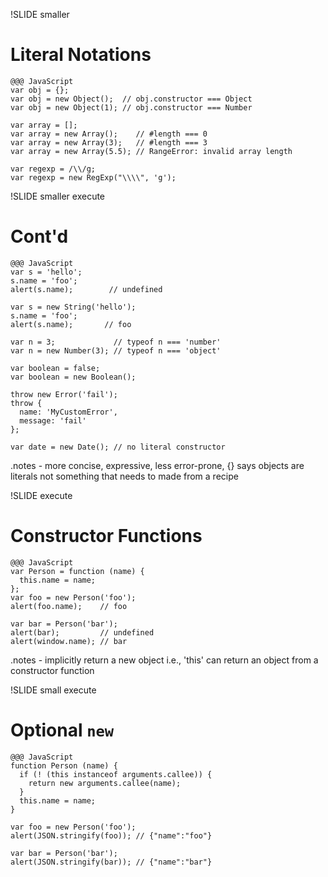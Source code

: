 !SLIDE smaller

# Literal Notations

    @@@ JavaScript
    var obj = {};
    var obj = new Object();  // obj.constructor === Object
    var obj = new Object(1); // obj.constructor === Number

    var array = [];
    var array = new Array();    // #length === 0
    var array = new Array(3);   // #length === 3
    var array = new Array(5.5); // RangeError: invalid array length

    var regexp = /\\/g;
    var regexp = new RegExp("\\\\", 'g');

!SLIDE smaller execute

# Cont'd

    @@@ JavaScript
    var s = 'hello';
    s.name = 'foo';
    alert(s.name);        // undefined

    var s = new String('hello');
    s.name = 'foo';
    alert(s.name);       // foo

    var n = 3;             // typeof n === 'number'
    var n = new Number(3); // typeof n === 'object'

    var boolean = false;
    var boolean = new Boolean();

    throw new Error('fail');
    throw {
      name: 'MyCustomError',
      message: 'fail'
    };

    var date = new Date(); // no literal constructor

.notes - more concise, expressive, less error-prone, {} says objects are
  literals not something that needs to made from a recipe

!SLIDE execute

# Constructor Functions

    @@@ JavaScript
    var Person = function (name) {
      this.name = name;
    };
    var foo = new Person('foo');
    alert(foo.name);    // foo

    var bar = Person('bar');
    alert(bar);         // undefined
    alert(window.name); // bar

.notes - implicitly return a new object i.e., 'this'
 can return an object from a constructor function

!SLIDE small execute

# Optional `new`

    @@@ JavaScript
    function Person (name) {
      if (! (this instanceof arguments.callee)) {
        return new arguments.callee(name);
      }
      this.name = name;
    }

    var foo = new Person('foo');
    alert(JSON.stringify(foo)); // {"name":"foo"}

    var bar = Person('bar');
    alert(JSON.stringify(bar)); // {"name":"bar"}
